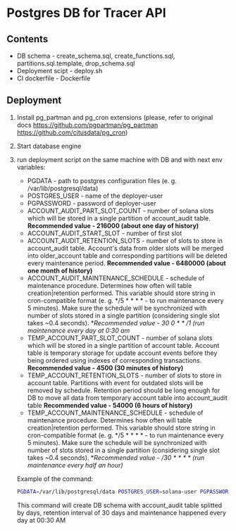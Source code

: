 # Postgres DB for Tracer API

## Contents

- DB schema - create_schema.sql, create_functions.sql, partitions.sql.template, drop_schema.sql
- Deployment scipt - deploy.sh
- CI dockerfile - Dockerfile

## Deployment

1. Install pg_partman and pg_cron extensions (please, refer to original docs https://github.com/pgpartman/pg_partman https://github.com/citusdata/pg_cron)
2. Start database engine
3. run deployment script on the same machine with DB and with next env variables:
   - PGDATA - path to postgres configuration files (e. g. /var/lib/postgresql/data)
   - POSTGRES_USER - name of the deployer-user
   - PGPASSWORD - password of deployer-user
   - ACCOUNT_AUDIT_PART_SLOT_COUNT - number of solana slots which will be stored in a single partition of account_audit table. **Recommended value - 216000 (about one day of history)**
   - ACCOUNT_AUDIT_START_SLOT - number of first slot
   - ACCOUNT_AUDIT_RETENTION_SLOTS - number of slots to store in account_audit table. Account's data from older slots will be merged into older_account table and corresponding partitions will be deleted every maintenance period. **Recommended value - 6480000 (about one month of history)**
   - ACCOUNT_AUDIT_MAINTENANCE_SCHEDULE - schedule of maintenance procedure. Determines how often will table creation|retention performed. This variable should store string in cron-compatible format (e. g. */5 * * * * - to run maintenance every 5 minutes). Make sure the schedule will be synchronized with number of slots stored in a single partition (considering single slot takes ~0.4 seconds). **Recommended value - 30 0 * * */1 (run maintenance every day at 0:30 am**
   - TEMP_ACCOUNT_PART_SLOT_COUNT - number of solana slots which will be stored in a single partition of account table. Account table is temporary storage for update account events before they being ordered using indexes of corresponding transactions. **Recommended value - 4500 (30 minutes of history)**
   - TEMP_ACCOUNT_RETENTION_SLOTS - number of slots to store in account table. Partitions with event for outdated slots will be removed by schedule. Retention period should be long enough for DB to move all data from temporary account table into account_audit table **Recommended value - 54000 (6 hours of history)**
   - TEMP_ACCOUNT_MAINTENANCE_SCHEDULE - schedule of maintenance procedure. Determines how often will table creation|retention performed. This variable should store string in cron-compatible format (e. g. */5 * * * * - to run maintenance every 5 minutes). Make sure the schedule will be synchronized with number of slots stored in a single partition (considering single slot takes ~0.4 seconds). **Recommended value - */30 * * * * (run maintenance every half an hour)**

   Example of the command:
   
   ```bash
   PGDATA=/var/lib/postgresql/data POSTGRES_USER=solana-user PGPASSWORD=solana-pass ACCOUNT_AUDIT_PART_SLOT_COUNT=216000 ACCOUNT_AUDIT_START_SLOT=0 ACCOUNT_AUDIT_RETENTION_SLOTS=6480000 ACCOUNT_AUDIT_MAINTENANCE_SCHEDULE="30 0 * * */1" TEMP_ACCOUNT_PART_SLOT_COUNT=4500 TEMP_ACCOUNT_RETENTION_SLOTS=54000 TEMP_ACCOUNT_MAINTENANCE_SCHEDULE="*/30 * * * *" ./deploy.sh
   ```
   This command will create DB schema with account_audit table splitted by days, retention interval of 30 days and maintenance happened every day at 00:30 AM 

